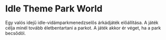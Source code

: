 
# Idle Theme Park World 

Egy valós idejű idle-vidámparkmenedzselős árkádjáték előállítása. A játék célja minél tovább életbentartani a parkot. A játék akkor ér véget, ha a park becsődöl.
